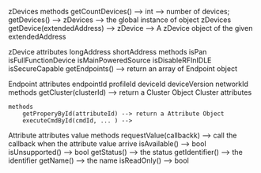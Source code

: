 zDevices
    methods
        getCountDevices() --> int --> number of devices;
        getDevices() --> zDevices --> the global instance of object zDevices
        getDevice(extendedAddress) --> zDevice --> A zDevice object of the given extendedAddress

zDevice
    attributes
        longAddress
        shortAddress
    methods
        isPan
        isFullFunctionDevice
        isMainPoweredSource
        isDisableRFInIDLE
        isSecureCapable
        getEndpoints() --> return an array of Endpoint object

Endpoint
    attributes
        endpointId
        profileId
        deviceId
        deviceVersion
        networkId
    methods
        getCluster(clusterId) --> return a Cluster Object
Cluster
    attributes

    methods
        getProperyById(attributeId) --> return a Attribute Object
        executeCmdById(cmdId, ... ) -->

Attribute
    attributes
        value
    methods
        requestValue(callbackk) --> call the callback when the attribute value arrive
        isAvailable() --> bool
        isUnsupported() --> bool
        getStatus() --> the status
        getIdentifier() --> the identifier
        getName() --> the name
        isReadOnly() --> bool

